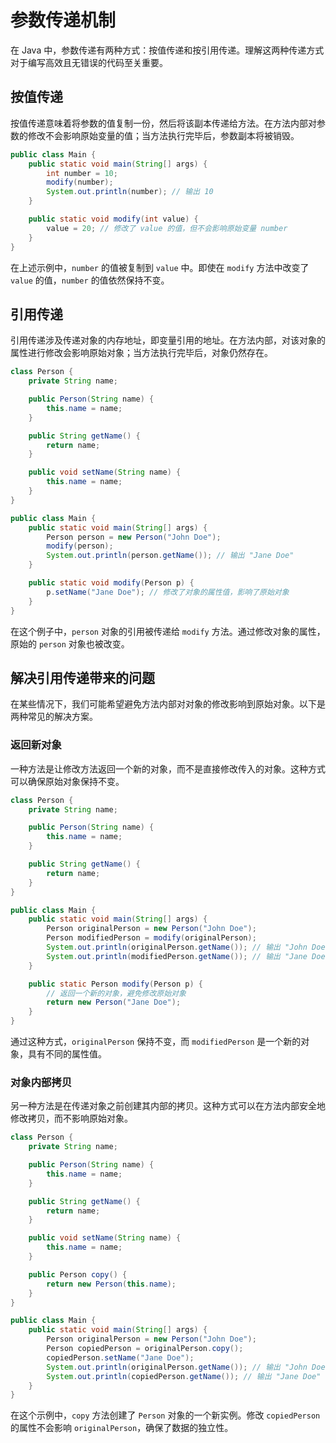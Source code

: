 # 参数传递机制

在 Java 中，参数传递有两种方式：按值传递和按引用传递。理解这两种传递方式对于编写高效且无错误的代码至关重要。

## 按值传递

按值传递意味着将参数的值复制一份，然后将该副本传递给方法。在方法内部对参数的修改不会影响原始变量的值；当方法执行完毕后，参数副本将被销毁。

```java
public class Main {
    public static void main(String[] args) {
        int number = 10;
        modify(number);
        System.out.println(number); // 输出 10
    }

    public static void modify(int value) {
        value = 20; // 修改了 value 的值，但不会影响原始变量 number
    }
}
```

在上述示例中，`number` 的值被复制到 `value` 中。即使在 `modify` 方法中改变了 `value` 的值，`number` 的值依然保持不变。

## 引用传递

引用传递涉及传递对象的内存地址，即变量引用的地址。在方法内部，对该对象的属性进行修改会影响原始对象；当方法执行完毕后，对象仍然存在。

```java
class Person {
    private String name;

    public Person(String name) {
        this.name = name;
    }

    public String getName() {
        return name;
    }

    public void setName(String name) {
        this.name = name;
    }
}

public class Main {
    public static void main(String[] args) {
        Person person = new Person("John Doe");
        modify(person);
        System.out.println(person.getName()); // 输出 "Jane Doe"
    }

    public static void modify(Person p) {
        p.setName("Jane Doe"); // 修改了对象的属性值，影响了原始对象
    }
}
```

在这个例子中，`person` 对象的引用被传递给 `modify` 方法。通过修改对象的属性，原始的 `person` 对象也被改变。

## 解决引用传递带来的问题

在某些情况下，我们可能希望避免方法内部对对象的修改影响到原始对象。以下是两种常见的解决方案。

### 返回新对象

一种方法是让修改方法返回一个新的对象，而不是直接修改传入的对象。这种方式可以确保原始对象保持不变。

```java
class Person {
    private String name;

    public Person(String name) {
        this.name = name;
    }

    public String getName() {
        return name;
    }
}

public class Main {
    public static void main(String[] args) {
        Person originalPerson = new Person("John Doe");
        Person modifiedPerson = modify(originalPerson);
        System.out.println(originalPerson.getName()); // 输出 "John Doe"
        System.out.println(modifiedPerson.getName()); // 输出 "Jane Doe"
    }

    public static Person modify(Person p) {
        // 返回一个新的对象，避免修改原始对象
        return new Person("Jane Doe");
    }
}
```

通过这种方式，`originalPerson` 保持不变，而 `modifiedPerson` 是一个新的对象，具有不同的属性值。

### 对象内部拷贝

另一种方法是在传递对象之前创建其内部的拷贝。这种方式可以在方法内部安全地修改拷贝，而不影响原始对象。

```java
class Person {
    private String name;

    public Person(String name) {
        this.name = name;
    }

    public String getName() {
        return name;
    }

    public void setName(String name) {
        this.name = name;
    }

    public Person copy() {
        return new Person(this.name);
    }
}

public class Main {
    public static void main(String[] args) {
        Person originalPerson = new Person("John Doe");
        Person copiedPerson = originalPerson.copy();
        copiedPerson.setName("Jane Doe");
        System.out.println(originalPerson.getName()); // 输出 "John Doe"
        System.out.println(copiedPerson.getName()); // 输出 "Jane Doe"
    }
}
```

在这个示例中，`copy` 方法创建了 `Person` 对象的一个新实例。修改 `copiedPerson` 的属性不会影响 `originalPerson`，确保了数据的独立性。
